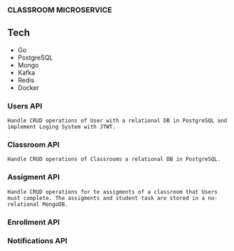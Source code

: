 ### CLASSROOM MICROSERVICE

## Tech

- Go
- PostgreSQL
- Mongo
- Kafka
- Redis
- Docker

### Users API
    Handle CRUD operations of User with a relational DB in PostgreSQL and implement Loging System with JTWT.

### Classroom API
    Handle CRUD operations of Classrooms a relational DB in PostgreSQL.
    
### Assigment API
    Handle CRUD operations for te assigments of a classroom that Users must complete. The assigments and student task are stored in a no-relational MongoDB.

### Enrollment API

### Notifications API
